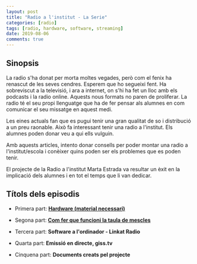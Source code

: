 ```yaml
---
layout: post
title: "Radio a l'institut - La Serie"
categories: [radio]
tags: [radio, hardware, software, streaming]
date: 2019-08-06
comments: true
---
```


## Sinopsis

La radio s'ha donat per morta moltes vegades, però com el fenix ha renascut de les seves cendres. Esperem que ho segueixi fent. Ha sobreviscut a la televisió, i ara a internet, on s'hi ha fet un lloc amb els podcasts i  la radio online. Aquests nous formats no paren de proliferar. La radio té el seu propi llenguatge que ha de fer pensar als alumnes en com comunicar el seu missatge en aquest medi.

Les eines actuals fan que es pugui tenir una gran qualitat de so i distribució a un preu raonable. Això fa interessant tenir una radio a l'institut. Els alumnes poden donar veu a qui ells vulguin.

Amb aquests articles, intento donar consells per poder montar una radio a l'institut/escola i conèixer quins poden ser els problemes que es poden tenir.

El projecte de la Radio a l'institut Marta Estrada va resultar un èxit en la implicació dels alumnes i en tot el temps que li van dedicar.

## Títols dels episodis

* Primera part: [**Hardware (material necessari)**](/blog/2019/08/06/Radioinstitut-Hardware)

* Segona part: [**Com fer que funcioni la taula de mescles**](/blog/2019/08/11/Radioinstitut-taula-de-mescles)

* Tercera part: **Software a l'ordinador - Linkat Radio**

* Quarta part: **Emissió en directe, giss.tv**

* Cinquena part: **Documents creats pel projecte**
